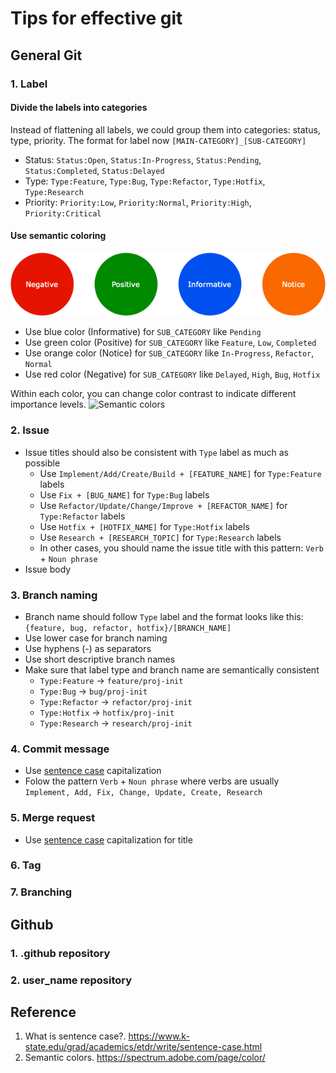 # Tips for effective git

## General Git

### 1. Label
#### Divide the labels into categories 
Instead of flattening all labels, we could group them into categories: status, type, priority. The format for label now `[MAIN-CATEGORY]_[SUB-CATEGORY]`
- Status: `Status:Open`, `Status:In-Progress`, `Status:Pending`, `Status:Completed`, `Status:Delayed`
- Type: `Type:Feature`, `Type:Bug`, `Type:Refactor`, `Type:Hotfix`, `Type:Research`
- Priority: `Priority:Low`, `Priority:Normal`, `Priority:High`, `Priority:Critical`

#### Use semantic coloring
![Semantic coloring](./assets/Semantic-coloring.png)

- Use blue color (Informative) for `SUB_CATEGORY` like `Pending`
- Use green color (Positive) for `SUB_CATEGORY` like `Feature`, `Low`, `Completed`
- Use orange color (Notice) for `SUB_CATEGORY` like `In-Progress`, `Refactor`, `Normal`
- Use red color (Negative) for `SUB_CATEGORY` like `Delayed`, `High`, `Bug`, `Hotfix`

Within each color, you can change color contrast to indicate different importance levels.
![Semantic colors](https://spectrum.adobe.com/static/images/color_semantic_desktop@2x_LNW6UD62tQ4a2LEbrcElu_1611634721087.png)

### 2. Issue 
- Issue titles should also be consistent with `Type` label as much as possible
  - Use `Implement/Add/Create/Build + [FEATURE_NAME]` for `Type:Feature` labels
  - Use `Fix + [BUG_NAME]` for `Type:Bug` labels
  - Use `Refactor/Update/Change/Improve + [REFACTOR_NAME]` for `Type:Refactor` labels
  - Use `Hotfix + [HOTFIX_NAME]` for `Type:Hotfix` labels
  - Use `Research + [RESEARCH_TOPIC]` for `Type:Research` labels
  - In other cases, you should name the issue title with this pattern: `Verb` + `Noun phrase`
- Issue body

### 3. Branch naming
- Branch name should follow `Type` label and the format looks like this: `{feature, bug, refactor, hotfix}/[BRANCH_NAME]`
- Use lower case for branch naming
- Use hyphens (-) as separators
- Use short descriptive branch names
- Make sure that label type and branch name are semantically consistent
  - `Type:Feature` -> `feature/proj-init`
  - `Type:Bug` -> `bug/proj-init`
  - `Type:Refactor` -> `refactor/proj-init`
  - `Type:Hotfix` -> `hotfix/proj-init`
  - `Type:Research` -> `research/proj-init`

### 4. Commit message
- Use [sentence case](https://www.k-state.edu/grad/academics/etdr/write/sentence-case.html) capitalization
- Folow the pattern `Verb` + `Noun phrase` where verbs are usually `Implement, Add, Fix, Change, Update, Create, Research`

### 5. Merge request
- Use [sentence case](https://www.k-state.edu/grad/academics/etdr/write/sentence-case.html) capitalization for title


### 6. Tag



### 7. Branching


## Github

### 1. .github repository


### 2. user_name repository


## Reference
1. What is sentence case?. https://www.k-state.edu/grad/academics/etdr/write/sentence-case.html
2. Semantic colors. https://spectrum.adobe.com/page/color/

